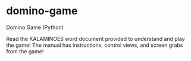 # domino-game
Domino Game (Python)

Read the KALAMINOES word document provided to understand and play the game!
The manual has instructions, control views, and screen grabs from the game!
